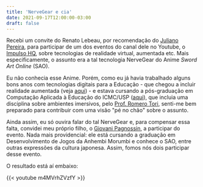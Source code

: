 ```yaml
---
title: 'NerveGear e cia'
date: 2021-09-17T12:00:00-03:00
draft: false
---
```


Recebi um convite do Renato Lebeau, por recomendação do [Juliano Pereira](https://www.linkedin.com/in/juliano-pereira-mit-tech/), para participar de um dos eventos do canal dele no Youtube, o [Impulso HQ](https://www.youtube.com/@impulsohq), sobre tecnologias de realidade virtual, aumentada etc. Mais especificamente, o assunto era a tal tecnologia NerveGear do Anime _Sword Art Online_ (SAO).

Eu não conhecia esse Anime. Porém, como eu já havia trabalhado alguns bons anos com tecnologias digitais para a Educação - que chegou a incluir realidade aumentada (veja [aqui](/projects/univesp)) - e estava cursando a pós-graduação em Computação Aplicada à Educação do ICMC/USP ([aqui](/projects/cae)), que incluia uma disciplina sobre ambientes imersivos, pelo [Prof. Romero Tori](https://www.linkedin.com/in/romerotori), senti-me bem preparado para contribuir com uma visão "pé no chão" sobre o assunto.

Ainda assim, eu só ouvira falar do tal NerveGear e, para compensar essa falta, convidei meu próprio filho, o [Giovani Pagnossin](https://www.linkedin.com/in/giovani-pagnossin-848089179/), a participar do evento. Nada mais providencial: ele está cursando a graduação em Desenvolvimento de Jogos da Anhembi Morumbi e conhece o SAO, entre outras expressões da cultura japonesa. Assim, fomos nós dois participar desse evento.

O resultado está aí embaixo:

{{< youtube m4MVrhZVzfY >}}